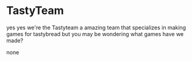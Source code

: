 # TastyTeam 

yes yes we're the Tastyteam a amazing team that specializes in making games for tastybread
but you may be wondering what games have we made?
































none


